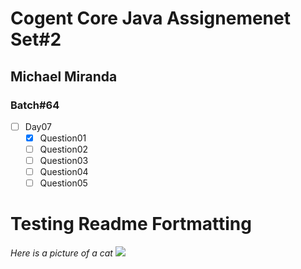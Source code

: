 # Cogent Core Java Assignemenet Set#2
## Michael Miranda
### Batch#64

- [ ] Day07
  - [X] Question01
  - [ ] Question02
  - [ ] Question03
  - [ ] Question04
  - [ ] Question05
   
# Testing Readme Fortmatting
*Here is a picture of a cat*
![](https://images.pexels.com/photos/45201/kitty-cat-kitten-pet-45201.jpeg?cs=srgb&dl=pexels-pixabay-45201.jpg&fm=jpg)
